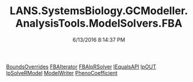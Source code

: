 ﻿---
title: LANS.SystemsBiology.GCModeller.AnalysisTools.ModelSolvers.FBA
date: 6/13/2016 8:14:37 PM
---

[BoundsOverrides](T-LANS.SystemsBiology.GCModeller.AnalysisTools.ModelSolvers.FBA.BoundsOverrides.html)
[FBAIterator](T-LANS.SystemsBiology.GCModeller.AnalysisTools.ModelSolvers.FBA.FBAIterator.html)
[FBAlpRSolver](T-LANS.SystemsBiology.GCModeller.AnalysisTools.ModelSolvers.FBA.FBAlpRSolver.html)
[IEqualsAPI](T-LANS.SystemsBiology.GCModeller.AnalysisTools.ModelSolvers.FBA.IEqualsAPI.html)
[lpOUT](T-LANS.SystemsBiology.GCModeller.AnalysisTools.ModelSolvers.FBA.lpOUT.html)
[lpSolveRModel](T-LANS.SystemsBiology.GCModeller.AnalysisTools.ModelSolvers.FBA.lpSolveRModel.html)
[ModelWriter](T-LANS.SystemsBiology.GCModeller.AnalysisTools.ModelSolvers.FBA.ModelWriter.html)
[PhenoCoefficient](T-LANS.SystemsBiology.GCModeller.AnalysisTools.ModelSolvers.FBA.PhenoCoefficient.html)
